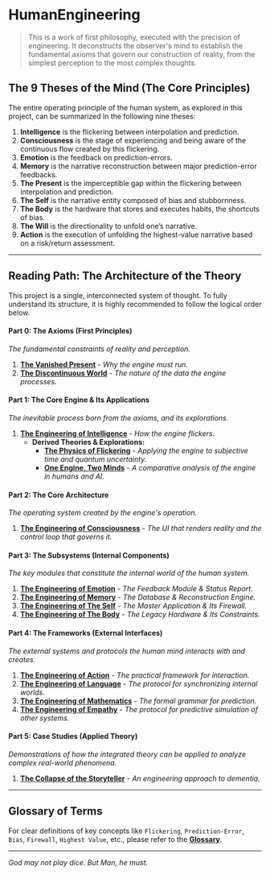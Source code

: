 # HumanEngineering

> This is a work of first philosophy, executed with the precision of engineering. It deconstructs the observer's mind to establish the fundamental axioms that govern our construction of reality, from the simplest perception to the most complex thoughts.

## The 9 Theses of the Mind (The Core Principles)

The entire operating principle of the human system, as explored in this project, can be summarized in the following nine theses:

1.  **Intelligence** is the flickering between interpolation and prediction.
2.  **Consciousness** is the stage of experiencing and being aware of the continuous flow created by this flickering.
3.  **Emotion** is the feedback on prediction-errors.
4.  **Memory** is the narrative reconstruction between major prediction-error feedbacks.
5.  **The Present** is the imperceptible gap within the flickering between interpolation and prediction.
6.  **The Self** is the narrative entity composed of bias and stubbornness.
7.  **The Body** is the hardware that stores and executes habits, the shortcuts of bias.
8.  **The Will** is the directionality to unfold one’s narrative.
9.  **Action** is the execution of unfolding the highest-value narrative based on a risk/return assessment.

---

## Reading Path: The Architecture of the Theory

This project is a single, interconnected system of thought. To fully understand its structure, it is highly recommended to follow the logical order below.

#### **Part 0: The Axioms (First Principles)**
*The fundamental constraints of reality and perception.*

1.  **[The Vanished Present](./00_Axioms/001_The_Vanished_Present.md)** - *Why the engine must run.*
2.  **[The Discontinuous World](./00_Axioms/002_The_World_is_Discontinuous.md)** - *The nature of the data the engine processes.*

#### **Part 1: The Core Engine & Its Applications**
*The inevitable process born from the axioms, and its explorations.*

1.  **[The Engineering of Intelligence](./01_Core_Engine/001_The_Engineering_of_Intelligence.md)** - *How the engine flickers.*
    *   **Derived Theories & Explorations:**
        *   **[The Physics of Flickering](./01_Core_Engine/Applications/001_The_Physics_of_Flickering.md)** - *Applying the engine to subjective time and quantum uncertainty.*
        *   **[One Engine, Two Minds](./01_Core_Engine/Applications/002_One_Engine_Two_Minds.md)** - *A comparative analysis of the engine in humans and AI.*

#### **Part 2: The Core Architecture**
*The operating system created by the engine's operation.*

1.  **[The Engineering of Consciousness](./02_Architecture/001_The_Engineering_of_Consciousness.md)** - *The UI that renders reality and the control loop that governs it.*

#### **Part 3: The Subsystems (Internal Components)**
*The key modules that constitute the internal world of the human system.*

1.  **[The Engineering of Emotion](./03_Subsystems/001_The_Engineering_of_Emotion.md)** - *The Feedback Module & Status Report.*
2.  **[The Engineering of Memory](./03_Subsystems/002_The_Engineering_of_Memory.md)** - *The Database & Reconstruction Engine.*
3.  **[The Engineering of The Self](./03_Subsystems/003_The_Engineering_of_The_Self.md)** - *The Master Application & Its Firewall.*
4.  **[The Engineering of The Body](./03_Subsystems/004_The_Engineering_of_The_Body.md)** - *The Legacy Hardware & Its Constraints.*

#### **Part 4: The Frameworks (External Interfaces)**
*The external systems and protocols the human mind interacts with and creates.*

1.  **[The Engineering of Action](./04_Frameworks/001_The_Engineering_of_Action.md)** - *The practical framework for interaction.*
2.  **[The Engineering of Language](./04_Frameworks/002_The_Engineering_of_Language.md)** - *The protocol for synchronizing internal worlds.*
3.  **[The Engineering of Mathematics](./04_Frameworks/003_The_Engineering_of_Mathematics.md)** - *The formal grammar for prediction.*
4.  **[The Engineering of Empathy](./04_Frameworks/004_The_Engineering_of_Empathy.md)** - *The protocol for predictive simulation of other systems.*
#### **Part 5: Case Studies (Applied Theory)**
*Demonstrations of how the integrated theory can be applied to analyze complex real-world phenomena.*

1.  **[The Collapse of the Storyteller](./05_Case_Studies/001_The_Collapse_of_the_Storyteller.md)** - *An engineering approach to dementia.*
---

## Glossary of Terms

For clear definitions of key concepts like `Flickering`, `Prediction-Error`, `Bias`, `Firewall`, `Highest Value`, etc., please refer to the **[Glossary](./Glossary.md)**.

---

*God may not play dice. But Man, he must.*
